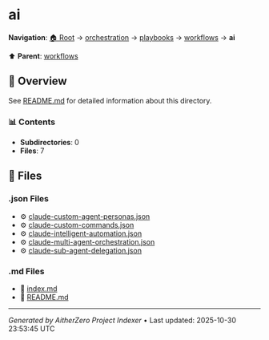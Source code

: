 # ai

**Navigation**: [🏠 Root](../../../../index.md) → [orchestration](../../../index.md) → [playbooks](../../index.md) → [workflows](../index.md) → **ai**

⬆️ **Parent**: [workflows](../index.md)

## 📖 Overview

See [README.md](./README.md) for detailed information about this directory.

### 📊 Contents

- **Subdirectories**: 0
- **Files**: 7

## 📄 Files

### .json Files

- ⚙️ [claude-custom-agent-personas.json](./claude-custom-agent-personas.json)
- ⚙️ [claude-custom-commands.json](./claude-custom-commands.json)
- ⚙️ [claude-intelligent-automation.json](./claude-intelligent-automation.json)
- ⚙️ [claude-multi-agent-orchestration.json](./claude-multi-agent-orchestration.json)
- ⚙️ [claude-sub-agent-delegation.json](./claude-sub-agent-delegation.json)

### .md Files

- 📝 [index.md](./index.md)
- 📝 [README.md](./README.md)

---

*Generated by AitherZero Project Indexer* • Last updated: 2025-10-30 23:53:45 UTC

